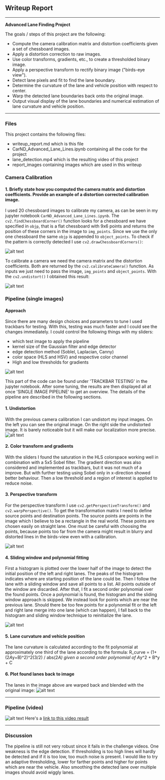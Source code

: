 ## Writeup Report

---

**Advanced Lane Finding Project**

The goals / steps of this project are the following:

* Compute the camera calibration matrix and distortion coefficients given a set of chessboard images.
* Apply a distortion correction to raw images.
* Use color transforms, gradients, etc., to create a thresholded binary image.
* Apply a perspective transform to rectify binary image ("birds-eye view").
* Detect lane pixels and fit to find the lane boundary.
* Determine the curvature of the lane and vehicle position with respect to center.
* Warp the detected lane boundaries back onto the original image.
* Output visual display of the lane boundaries and numerical estimation of lane curvature and vehicle position.

[//]: # (Image References)

[image1]: ./report_images/undistorted.png "Undistorted"
[image7]: ./report_images/drawChessboard.png "drawChessboard"
[image8]: ./report_images/undistorted_straight.png "Undistort_test"
[image9]: ./report_images/trackbars.png "trackbars"
[image11]: ./report_images/binary_and_perspective.png "pipe"
[image12]: ./report_images/fit.png "fit"
[image13]: ./report_images/unwarp.png "unwarp"
[image2]: ./test_images/test1.jpg "Road Transformed"
[image3]: ./examples/binary_combo_example.jpg "Binary Example"
[image4]: ./examples/warped_straight_lines.jpg "Warp Example"
[image5]: ./examples/color_fit_lines.jpg "Fit Visual"
[image6]: ./examples/example_output.jpg "Output"
[gif1]: ./report_images/lane_detection.gif
[video1]: ./project_video.mp4 "Video"


---
### Files
This project contains the following files:
- writeup_report.md which is this file
- CarND_Advanced_Lane_Lines.ipynb containing all the code for the project
- lane_detection.mp4 which is the resulting video of this project
- report_images containing images which are used in this writeup

### Camera Calibration

#### 1. Briefly state how you computed the camera matrix and distortion coefficients. Provide an example of a distortion corrected calibration image.

I used 20 chessboard images to calibrate my camera, as can be seen in my jupyter notebook `CarND_Advanced_Lane_Lines.ipynb`. The `cv2.findChessboardCorner()` function looks for a chessboard we have specified in `objp`, that is a flat chessboard with 9x6 points and returns the position of these corners in the image to `img_points`. Since we use the only one chessboard the same `objp` is appended to `object_points`. To check if the pattern is correctly detected I use `cv2.drawChessboardCorners()`:

![alt text][image7]

To calibrate a camera we need the camera matrix and the distortion coefficients. Both are returned by the `cv2.calibrateCamera()` function. As inputs we just need to pass the image, `img_points` and `object_points`. With the `cv2.undistort()` I obtained this result:

![alt text][image1]

### Pipeline (single images)

#### Approach
Since there are many design choices and parameters to tune I used trackbars for testing. With this, testing was much faster and I could see the changes immediately. I could control the following things with my sliders:
- which test image to apply the pipeline
- kernel size of the Gaussian filter and edge detector
- edge detection method (Soblel, Laplacian, Canny)
- color space (HLS and HSV) and respective color channel
- High and low thresholds for gradients

![alt text][image9]

This part of the code can be found under 'TRACKBAR TESTING' in the jupyter notebook. After some tuning, the results are then displayed all at once 'SINGLE IMAGE PIPELINE' to get an overview. The details of the pipeline are described in the following sections.


#### 1. Undistortion
With the previous camera calibration I can undistort my input images. On the left you can see the original image. On the right side the undistorted image. It is barely noticeable but it will make our localization more precise.
![alt text][image8]

#### 2. Color transform and gradients
With the sliders I found the saturation in the HLS colorspace working well in combination with a 5x5 Sobel filter. The gradient direction was also considered and implemented as trackbars, but it was not much of a improve. But with further testing using Sobel only in x-direction showed better behaviour. Then a low threshold and a region of interest is applied to reduce noise.

#### 3. Perspective transform
For the perspective transform I use `cv2.getPerspectiveTransform()` and `cv2.warpPerspective()`. To get the transformation matrix I need to define source points and destination points. The source points are points in the image which I believe to be a rectangle in the real world. These points are chosen easily on straight lane. One must be careful with choosing the points, because points too far from the camera might result in blurry and distorted lines in the birds-view even with a calibration.

![alt text][image11]

#### 4. Sliding window and polynomial fitting

First a histogram is plotted over the lower half of the image to detect the initial position of the left and right lanes. The peaks of the histogram indicates where are starting position of the lane could be. Then I follow the lane with a sliding window and save all points to a list. All points outside of the window are discarded. After that, I fit a second order polynomial over the found points.
Once a polynomial is found, the histogram and the sliding window approach is skipped. We instead look for points which are near the previous lane. Should there be too few points for a polynomial fit or the left and right lane merge into one lane (which can happen), I fall back to the histogram and sliding window technique to reinitialize the lane.

![alt text][image12]

#### 5. Lane curvature and vehicle position
The lane curvature is calculated according to the fit polynomial at  approximately one third of the lane according to the formula: R_curve = (1+(2*A*y+B)^2)^2(3/2) / abs(2*A) given a second order polynomial of A*y^2 + B*y + C


#### 6. Plot found lanes back to image
The lanes in the image above are warped back and blended with the original image:
![alt text][image13]


---

### Pipeline (video)
![alt text][gif1]
Here's a [link to this video result](./lane_detection.mp4)

---

### Discussion

The pipeline is still not very robust since it fails in the challenge videos. One weakness is the edge detection. If thresholding is too high lines will hardly be detected and if it is too low, too much noise is present. I would like to try an adaptive thresholding, lower for farther points and higher for points which are near the vehicle. Also smoothing the detected lane over multiple images should avoid wiggly lanes.
